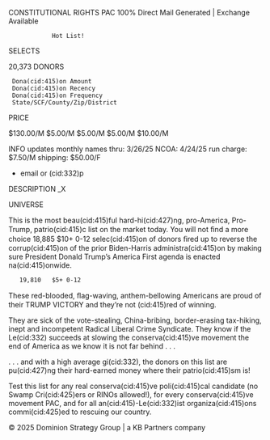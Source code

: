 CONSTITUTIONAL RIGHTS PAC
100% Direct Mail Generated  |  Exchange Available

                Hot List!

SELECTS

   20,373   DONORS

     Dona(cid:415)on Amount
     Dona(cid:415)on Recency
     Dona(cid:415)on Frequency
     State/SCF/County/Zip/District

PRICE

 $130.00/M
     $5.00/M
     $5.00/M
     $5.00/M
   $10.00/M

INFO
updates monthly
names thru: 3/26/25
NCOA: 4/24/25
run charge: $7.50/M
shipping:  $50.00/F
   * email or (cid:332)p

DESCRIPTION                                                                             _X

UNIVERSE

This is the most beau(cid:415)ful hard-hi(cid:427)ng, pro-America, Pro-Trump,
patrio(cid:415)c list on the market today.  You will not ﬁnd a more choice          18,885   $10+ 0-12
selec(cid:415)on of donors ﬁred up to reverse the corrup(cid:415)on of the prior
Biden-Harris administra(cid:415)on by making sure President Donald Trump’s
America First agenda is enacted na(cid:415)onwide.

       19,810   $5+ 0-12

These red-blooded, ﬂag-waving, anthem-bellowing Americans
are proud of their TRUMP VICTORY and they’re not (cid:415)red of winning.

They are sick of the vote-stealing, China-bribing, border-erasing
tax-hiking, inept and incompetent Radical Liberal Crime Syndicate.
They know if the Le(cid:332) succeeds at slowing the conserva(cid:415)ve movement
the end of America as we know it is not far behind . . .

. . . and with a high average gi(cid:332), the donors on this list are pu(cid:427)ng
their hard-earned money where their patrio(cid:415)sm is!

Test this list for any real conserva(cid:415)ve poli(cid:415)cal candidate (no Swamp
Cri(cid:425)ers or RINOs allowed!), for every conserva(cid:415)ve movement PAC,
and for all an(cid:415)-Le(cid:332)ist organiza(cid:415)ons commi(cid:425)ed to rescuing our country.

© 2025 Dominion Strategy Group | a KB Partners company

